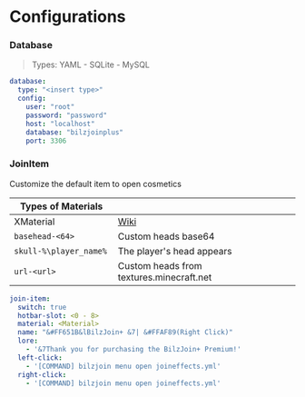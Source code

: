 # Configurations

### Database
> Types: YAML - SQLite - MySQL
```YAML
database:
  type: "<insert type>"
  config:
    user: "root"
    password: "password"
    host: "localhost"
    database: "bilzjoinplus"
    port: 3306
```

### JoinItem
Customize the default item to open cosmetics

| Types of Materials      |                                                                                                                      |
|-------------------------|----------------------------------------------------------------------------------------------------------------------|
| XMaterial               | [Wiki](https://github.com/CryptoMorin/XSeries/blob/master/core/src/main/java/com/cryptomorin/xseries/XMaterial.java) |
| `basehead-<64>`         | Custom heads base64                                                                                                  |
| `skull-%\player_name% ` | The player's head appears                                                                                            |
| `url-<url> `            | Custom heads from textures.minecraft.net                                                                             |

```YAML
join-item:
  switch: true
  hotbar-slot: <0 - 8>
  material: <Material>
  name: "&#FF651B&lBilzJoin+ &7| &#FFAF89(Right Click)"
  lore:
    - '&7Thank you for purchasing the BilzJoin+ Premium!'
  left-click:
    - '[COMMAND] bilzjoin menu open joineffects.yml'
  right-click:
    - '[COMMAND] bilzjoin menu open joineffects.yml'
```